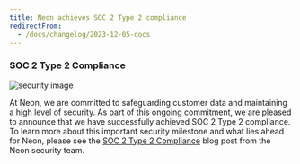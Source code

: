 ```yaml
---
title: Neon achieves SOC 2 Type 2 compliance
redirectFrom:
  - /docs/changelog/2023-12-05-docs
---
```


### SOC 2 Type 2 Compliance

![security image](/docs/relnotes/neon-soc2.jpg)

At Neon, we are committed to safeguarding customer data and maintaining a high level of security. As part of this ongoing commitment, we are pleased to announce that we have successfully achieved SOC 2 Type 2 compliance. To learn more about this important security milestone and what lies ahead for Neon, please see the [SOC 2 Type 2 Compliance](https://neon.tech/blog/soc2-type2) blog post from the Neon security team.
